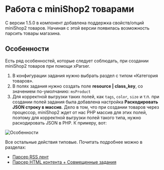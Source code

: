 # Работа с miniShop2 товарами

С версии 1.5.0 в компонент добавлена поддержка свойств/опций miniShop2 товаров.
Начиная с этой версии появилась возможность парсить товары магазина.

## Особенности

Есть ряд особенностей, которые следует соблюдать, при создании miniShop2 товаров при помощи xParser.

1. В конфигурации задания нужно выбрать раздел с типом «Категория товаров».
2. В полях задания нужно создать поле **resource | class_key**, со значением по-умолчанию: `msProduct`
3. Для корректной выгрузки таких полей, как `tags`, `color`, `size` и т.п. при создании полей задания была добавлена настройка **Раскодировать JSON строку в массив**. Дело в том, что при создании товаров через процессор, miniShop2 ждет от нас PHP массив для этих полей, поэтому для корректной выгрузки полей такого типа, нужно раскодировать JSON в PHP. К примеру, вот:

![Особенности](https://file.modx.pro/files/4/0/f/40ffc7e65359342dd91976e475c6bd38.png)

Все остальные действия типовые. Почитать подробнее можно в разделах:

- [Парсер RSS лент][1]
- [Парсер HTML контента + Совмещенные задания][2]

[1]: /components/xparser/parser-rss
[2]: /components/xparser/parser-html
